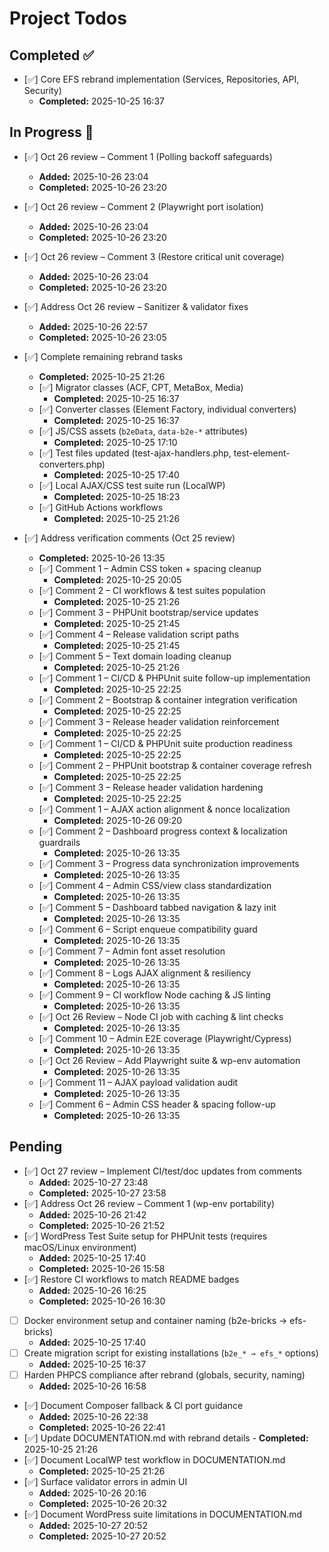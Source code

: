 # Project Todos

## Completed ✅

- [✅] Core EFS rebrand implementation (Services, Repositories, API, Security)
  - **Completed:** 2025-10-25 16:37

## In Progress 🔄

- [✅] Oct 26 review – Comment 1 (Polling backoff safeguards)
  - **Added:** 2025-10-26 23:04
  - **Completed:** 2025-10-26 23:20
- [✅] Oct 26 review – Comment 2 (Playwright port isolation)
  - **Added:** 2025-10-26 23:04
  - **Completed:** 2025-10-26 23:20
- [✅] Oct 26 review – Comment 3 (Restore critical unit coverage)
  - **Added:** 2025-10-26 23:04
  - **Completed:** 2025-10-26 23:20

- [✅] Address Oct 26 review – Sanitizer & validator fixes
  - **Added:** 2025-10-26 22:57
  - **Completed:** 2025-10-26 23:05

- [✅] Complete remaining rebrand tasks
  - **Completed:** 2025-10-25 21:26
  - [✅] Migrator classes (ACF, CPT, MetaBox, Media)
    - **Completed:** 2025-10-25 16:37
  - [✅] Converter classes (Element Factory, individual converters)
    - **Completed:** 2025-10-25 16:37
  - [✅] JS/CSS assets (`b2eData`, `data-b2e-*` attributes)
    - **Completed:** 2025-10-25 17:10
  - [✅] Test files updated (test-ajax-handlers.php,
    test-element-converters.php)
    - **Completed:** 2025-10-25 17:40
  - [✅] Local AJAX/CSS test suite run (LocalWP)
    - **Completed:** 2025-10-25 18:23
  - [✅] GitHub Actions workflows
    - **Completed:** 2025-10-25 21:26
- [✅] Address verification comments (Oct 25 review)
  - **Completed:** 2025-10-26 13:35
  - [✅] Comment 1 – Admin CSS token + spacing cleanup
    - **Completed:** 2025-10-25 20:05
  - [✅] Comment 2 – CI workflows & test suites population
    - **Completed:** 2025-10-25 21:26
  - [✅] Comment 3 – PHPUnit bootstrap/service updates
    - **Completed:** 2025-10-25 21:45
  - [✅] Comment 4 – Release validation script paths
    - **Completed:** 2025-10-25 21:45
  - [✅] Comment 5 – Text domain loading cleanup
    - **Completed:** 2025-10-25 21:26
  - [✅] Comment 1 – CI/CD & PHPUnit suite follow-up implementation
    - **Completed:** 2025-10-25 22:25
  - [✅] Comment 2 – Bootstrap & container integration verification
    - **Completed:** 2025-10-25 22:25
  - [✅] Comment 3 – Release header validation reinforcement
    - **Completed:** 2025-10-25 22:25
  - [✅] Comment 1 – CI/CD & PHPUnit suite production readiness
    - **Completed:** 2025-10-25 22:25
  - [✅] Comment 2 – PHPUnit bootstrap & container coverage refresh
    - **Completed:** 2025-10-25 22:25
  - [✅] Comment 3 – Release header validation hardening
    - **Completed:** 2025-10-25 22:25
  - [✅] Comment 1 – AJAX action alignment & nonce localization
    - **Completed:** 2025-10-26 09:20
  - [✅] Comment 2 – Dashboard progress context & localization guardrails
    - **Completed:** 2025-10-26 13:35
  - [✅] Comment 3 – Progress data synchronization improvements
    - **Completed:** 2025-10-26 13:35
  - [✅] Comment 4 – Admin CSS/view class standardization
    - **Completed:** 2025-10-26 13:35
  - [✅] Comment 5 – Dashboard tabbed navigation & lazy init
    - **Completed:** 2025-10-26 13:35
  - [✅] Comment 6 – Script enqueue compatibility guard
    - **Completed:** 2025-10-26 13:35
  - [✅] Comment 7 – Admin font asset resolution
    - **Completed:** 2025-10-26 13:35
  - [✅] Comment 8 – Logs AJAX alignment & resiliency
    - **Completed:** 2025-10-26 13:35
  - [✅] Comment 9 – CI workflow Node caching & JS linting
    - **Completed:** 2025-10-26 13:35
  - [✅] Oct 26 Review – Node CI job with caching & lint checks
    - **Completed:** 2025-10-26 13:35
  - [✅] Comment 10 – Admin E2E coverage (Playwright/Cypress)
    - **Completed:** 2025-10-26 13:35
  - [✅] Oct 26 Review – Add Playwright suite & wp-env automation
    - **Completed:** 2025-10-26 13:35
  - [✅] Comment 11 – AJAX payload validation audit
    - **Completed:** 2025-10-26 13:35
  - [✅] Comment 6 – Admin CSS header & spacing follow-up
    - **Completed:** 2025-10-26 13:35

## Pending

- [✅] Oct 27 review – Implement CI/test/doc updates from comments
  - **Added:** 2025-10-27 23:48
  - **Completed:** 2025-10-27 23:58
- [✅] Address Oct 26 review – Comment 1 (wp-env portability)
  - **Added:** 2025-10-26 21:42
  - **Completed:** 2025-10-26 21:52
- [✅] WordPress Test Suite setup for PHPUnit tests (requires macOS/Linux
  environment)
  - **Added:** 2025-10-25 17:40
  - **Completed:** 2025-10-26 15:58
- [✅] Restore CI workflows to match README badges
  - **Added:** 2025-10-26 16:25
  - **Completed:** 2025-10-26 16:30
- [ ] Docker environment setup and container naming (b2e-bricks →
  efs-bricks)
  - **Added:** 2025-10-25 17:40
- [ ] Create migration script for existing installations (`b2e_* → efs_*`
  options)
  - **Added:** 2025-10-25 16:37
- [ ] Harden PHPCS compliance after rebrand (globals, security, naming)
  - **Added:** 2025-10-26 16:58
- [✅] Document Composer fallback & CI port guidance
  - **Added:** 2025-10-26 22:38
  - **Completed:** 2025-10-26 22:41
- [✅] Update DOCUMENTATION.md with rebrand details - **Completed:** 2025-10-25 21:26
- [✅] Document LocalWP test workflow in DOCUMENTATION.md
  - **Completed:** 2025-10-25 21:26
- [✅] Surface validator errors in admin UI
  - **Added:** 2025-10-26 20:16
  - **Completed:** 2025-10-26 20:32
- [✅] Document WordPress suite limitations in DOCUMENTATION.md
  - **Added:** 2025-10-27 20:52
  - **Completed:** 2025-10-27 20:52
